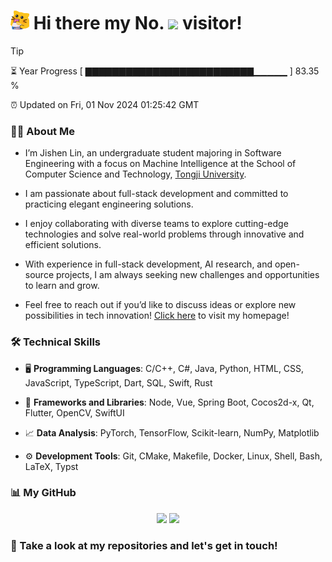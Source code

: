 <h1>
  <img src='assets/MeowClorox.gif' height='30' width='30'/>
  Hi there my No.
  <img src='https://profile-counter.glitch.me/MinmusLin/count.svg'/>
  visitor!
</h1>

> [!TIP]
> ⏳ Year Progress [ ▇▇▇▇▇▇▇▇▇▇▇▇▇▇▇▇▇▇▇▇▇▇▇▇▇▁▁▁▁▁ ] 83.35 %
>
> ⏰ Updated on Fri, 01 Nov 2024 01:25:42 GMT

### 👨‍💻 About Me

* I’m Jishen Lin, an undergraduate student majoring in Software Engineering with a focus on Machine Intelligence at the School of Computer Science and Technology, [Tongji University](https://www.tongji.edu.cn).

* I am passionate about full-stack development and committed to practicing elegant engineering solutions.

* I enjoy collaborating with diverse teams to explore cutting-edge technologies and solve real-world problems through innovative and efficient solutions.

* With experience in full-stack development, AI research, and open-source projects, I am always seeking new challenges and opportunities to learn and grow.

* Feel free to reach out if you’d like to discuss ideas or explore new possibilities in tech innovation! [Click here](https://minmuslin.github.io) to visit my homepage!

### 🛠️ Technical Skills

* 🖥️ **Programming Languages**: C/C++, C#, Java, Python, HTML, CSS, JavaScript, TypeScript, Dart, SQL, Swift, Rust

* 🧰 **Frameworks and Libraries**: Node, Vue, Spring Boot, Cocos2d-x, Qt, Flutter, OpenCV, SwiftUI

* 📈 **Data Analysis**: PyTorch, TensorFlow, Scikit-learn, NumPy, Matplotlib

* ⚙️ **Development Tools**: Git, CMake, Makefile, Docker, Linux, Shell, Bash, LaTeX, Typst

### 📊 My GitHub

<div align='center'>
  <img src='https://github-readme-stats.vercel.app/api?username=MinmusLin&show_icons=true&count_private=true' height='190'/>
  <img src='https://github-readme-stats.vercel.app/api/top-langs/?username=MinmusLin&layout=compact' height='190'/>
</div>

### 🥰 Take a look at my repositories and let's get in touch!
